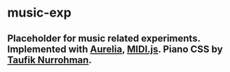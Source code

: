 # music-exp

## Placeholder for music related experiments. Implemented with [Aurelia](aurelia.io), [MIDI.js](http://galacticmilk.com/midi-js). Piano CSS by [Taufik Nurrohman](http://cssdeck.com/labs/pure-css3-piano).
